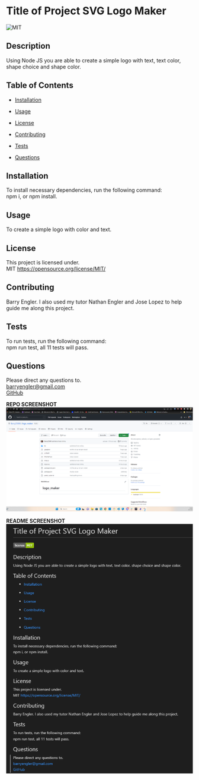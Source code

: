 # Title of Project SVG Logo Maker

![MIT](https://img.shields.io/badge/license-MIT-green)

## Description

Using Node JS you are able to create a simple logo with text, text color, shape choice and shape color.

## Table of Contents

- [Installation](#installation)

- [Usage](#usage)

- [License](#license)

- [Contributing](#contributing)

- [Tests](#tests)

- [Questions](#questions)

## Installation

To install necessary dependencies, run the following command: <br>
npm i, or npm install.

## Usage

To create a simple logo with color and text.

## License

This project is licensed under. <br>
MIT
https://opensource.org/license/MIT/

## Contributing

Barry Engler. I also used my tutor Nathan Engler and Jose Lopez to help guide me along this project.

## Tests

To run tests, run the following command: <br>
npm run test, all 11 tests will pass.

## Questions

Please direct any questions to.<br>
barryengler@gmail.com <br>
[GitHub](https://github.com/Barry25000)

<b>REPO SCREENSHOT</b>
![repo screenshot](https://github.com/Barry25000/logo_maker/blob/main/lib/images/Repo_screenshot.png)

<b>README SCREENSHOT<b><br>
![README](https://github.com/Barry25000/logo_maker/blob/main/lib/images/readme_screenshot.png)
